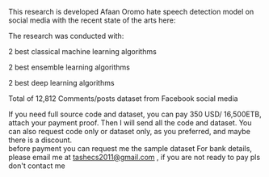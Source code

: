 This research is developed  Afaan Oromo hate speech detection model on social media  with the recent state of the arts here:

The research was conducted with:

2 best classical machine learning algorithms

2 best ensemble learning algorithms

2 best deep learning algorithms

Total of 12,812 Comments/posts dataset from Facebook social media

If you need full source code and dataset, you can pay 350 USD/ 16,500ETB, attach your payment proof. Then I will send all the code and dataset. You can also request code only or dataset only, as you preferred, and maybe there is a discount.  
before payment you can request me the sample dataset
For bank details, please email me at tashecs2011@gmail.com , 
if you are not ready to pay pls don't contact me 
